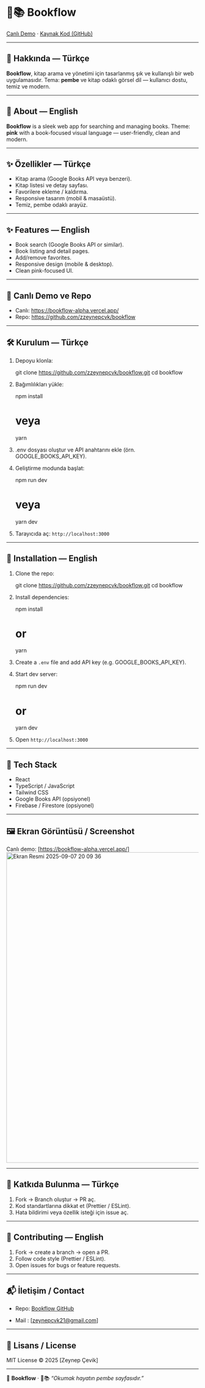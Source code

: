
# 💖📚 Bookflow

[Canlı Demo](https://bookflow-alpha.vercel.app/) · [Kaynak Kod (GitHub)](https://github.com/zzeynepcvk/bookflow)

---

## 📘 Hakkında — Türkçe
**Bookflow**, kitap arama ve yönetimi için tasarlanmış şık ve kullanışlı bir web uygulamasıdır. Tema: **pembe** ve kitap odaklı görsel dil — kullanıcı dostu, temiz ve modern.

---

## 📗 About — English
**Bookflow** is a sleek web app for searching and managing books. Theme: **pink** with a book-focused visual language — user-friendly, clean and modern.

---

## ✨ Özellikler — Türkçe
- Kitap arama (Google Books API veya benzeri).  
- Kitap listesi ve detay sayfası.  
- Favorilere ekleme / kaldırma.  
- Responsive tasarım (mobil & masaüstü).  
- Temiz, pembe odaklı arayüz.  

---

## ✨ Features — English
- Book search (Google Books API or similar).  
- Book listing and detail pages.  
- Add/remove favorites.  
- Responsive design (mobile & desktop).  
- Clean pink-focused UI.  

---

## 🚀 Canlı Demo ve Repo
- Canlı: https://bookflow-alpha.vercel.app/  
- Repo: https://github.com/zzeynepcvk/bookflow  

---

## 🛠️ Kurulum — Türkçe
1. Depoyu klonla:  
   
   git clone https://github.com/zzeynepcvk/bookflow.git
   cd bookflow


2. Bağımlılıkları yükle:

   
   npm install
   # veya
   yarn
   
3. .env dosyası oluştur ve API anahtarını ekle (örn. GOOGLE\_BOOKS\_API\_KEY).
4. Geliştirme modunda başlat:

   
   npm run dev
   # veya
   yarn dev
   
5. Tarayıcıda aç: `http://localhost:3000`

---

## 🧰 Installation — English

1. Clone the repo:

   
   git clone https://github.com/zzeynepcvk/bookflow.git
   cd bookflow
   
2. Install dependencies:

   
   npm install
   # or
   yarn
   
3. Create a `.env` file and add API key (e.g. GOOGLE\_BOOKS\_API\_KEY).
4. Start dev server:

   
   npm run dev
   # or
   yarn dev
   
5. Open `http://localhost:3000`

---

## 🧭 Tech Stack

* React 
* TypeScript / JavaScript
* Tailwind CSS
* Google Books API (opsiyonel)
* Firebase / Firestore (opsiyonel)

---

## 🖼️ Ekran Görüntüsü / Screenshot

Canlı demo: [https://bookflow-alpha.vercel.app/]
<img width="1440" height="811" alt="Ekran Resmi 2025-09-07 20 09 36" src="https://github.com/user-attachments/assets/5b70c019-a0e9-46fc-b765-baa0bb81d622" />



---

## 🤝 Katkıda Bulunma — Türkçe

1. Fork → Branch oluştur → PR aç.
2. Kod standartlarına dikkat et (Prettier / ESLint).
3. Hata bildirimi veya özellik isteği için issue aç.

---

## 🤝 Contributing — English

1. Fork → create a branch → open a PR.
2. Follow code style (Prettier / ESLint).
3. Open issues for bugs or feature requests.

---

## 📬 İletişim / Contact

* Repo: [Bookflow GitHub](https://github.com/zzeynepcvk/bookflow)

* Mail : [zeynepcvk21@gmail.com]

---

## 📜 Lisans / License

MIT License © 2025 \[Zeynep Çevik]

---

🎀 **Bookflow** · 💖📚 *“Okumak hayatın pembe sayfasıdır.”*




